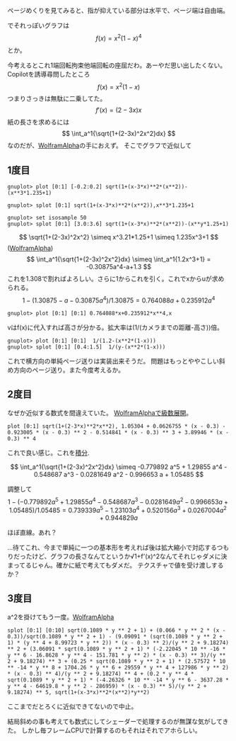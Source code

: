 ページめくりを見てみると、指が抑えている部分は水平で、ページ端は自由端。

でそれっぽいグラフは
$$ f(x)=x^2(1-x)^4 $$
とか。

今考えるとこれ1端回転拘束他端回転の座屈だわ。あーやだ思い出したくない。
Copilotを誘導尋問したところ
$$ f(x)=x^2(1-x) $$
つまりさっきは無駄に二乗してた。
$$ f'(x)=(2-3x)x $$
紙の長さを求めるには
$$ \int_a^1{\sqrt{1+(2-3x)^2x^2}dx} $$
なのだが、[WolframAlpha](https://www.wolframalpha.com/input?i2d=true&i=Integrate%5BSqrt%5B1%2BPower%5B%5C%2840%292-3x%5C%2841%29%2C2%5DPower%5Bx%2C2%5D%5D%2C%7Bx%2Ca%2C1%7D%5D&lang=ja)の手におえず。
そこでグラフで近似して

## 1度目
```gnuplot
gnuplot> plot [0:1] [-0.2:0.2] sqrt(1+(x-3*x)**2*(x**2))-(x**3*1.235+1)

gnuplot> splot [0:1] sqrt(1+(x-3*x)**2*(x**2)),x**3*1.235+1

gnuplot> set isosample 50
gnuplot> splot [0:1] [3.0:3.6] sqrt(1+(x-3*x)**2*(x**2))-(x**y*1.25+1)
```

$$ \sqrt{1+(2-3x)^2x^2}  \simeq x^3.21*1.25+1 \simeq 1.235x^3+1 $$
([WolframAlpha](https://www.wolframalpha.com/input?i2d=true&i=Integrate%5BPower%5Bx%2C3%5D*1.2%2B1%2C%7Bx%2Ca%2C1%7D%5D&lang=ja))
$$ \int_a^1{\sqrt{1+(2-3x)^2x^2}dx} \simeq \int_a^1{1.2x^3+1} = -0.30875a^4-a+1.3 $$
これを1.308で割ればよろしい。さらに1からこれを引く。これでxからuが求められる。
$$ 1 - (1.30875 - a - 0.30875 a^4)/1.30875 = 0.764088 a + 0.235912 a^4 $$

```gnuplot
gnuplot> plot [0:1] [0:1] 0.764088*x+0.235912*x**4,x
```

vはf(x)に代入すれば高さが分かる。拡大率は(1/(カメラまでの距離-高さ))倍。

```gnuplot
gnuplot> plot [0:1] [0:1]  1/(1.2-(x**2*(1-x)))
gnuplot> splot [0:1] [0.4:1.5]  1/(y-(x**2*(1-x)))
```

これで横方向の単純ページ送りは実装出来そうだ。
問題はもっとややこしい斜め方向のページ送り。また今度考えるか。

## 2度目
なぜか近似する数式を間違えていた。
[WolframAlphaで級数展開](https://www.wolframalpha.com/input?i2d=true&i=%E7%B4%9A%E6%95%B0+%7C+sqrt%5C%2840%291+%2B+Power%5B%5C%2840%292+-+3+x%5C%2841%29%2C2%5D+Power%5Bx%2C2%5D%5C%2841%29+%7C+x+%3D+0.3+%7C+%E3%81%AB%E3%81%8A%E3%81%84%E3%81%A6&lang=ja)。

```gnuplot
plot [0:1] sqrt(1+(2-3*x)**2*x**2), 1.05304 + 0.0626755 * (x - 0.3) - 0.923005 * (x - 0.3) ** 2 - 0.514841 * (x - 0.3) ** 3 + 3.89946 * (x - 0.3) ** 4
 ```

 これで良い感じ。これを[積分](https://www.wolframalpha.com/input?i2d=true&i=Integrate%5B1.05304+%2B+0.0626755+%5C%2840%29x+-+0.3%5C%2841%29+-+0.923005+Power%5B%5C%2840%29x+-+0.3%5C%2841%29%2C2%5D+-+0.514841+Power%5B%5C%2840%29x+-+0.3%5C%2841%29%2C3%5D+%2B+3.89946+Power%5B%5C%2840%29x+-+0.3%5C%2841%29%2C4%5D%2C%7Bx%2Ca%2C1%7D%5D&lang=ja).


$$ \int_a^1{\sqrt{1+(2-3x)^2x^2}dx} \simeq -0.779892 a^5 + 1.29855 a^4 - 0.548687 a^3 - 0.0281649 a^2 - 0.996653 a + 1.05485 $$

調整して
$$ 1 - (-0.779892 a^5 + 1.29855 a^4 - 0.548687 a^3 - 0.0281649 a^2 - 0.996653 a + 1.05485) / 1.05485 =
0.739339 a^5 - 1.23103 a^4 + 0.520156 a^3 + 0.0267004 a^2 + 0.944829 a  $$

ほぼ直線。あれ？

…待てこれ、今まで単純に一つの基本形を考えれば後は拡大縮小で対応するつもりだったけど、グラフの長さなんてというか√1+f'(x)^2なんてそれじゃダメに決まってるじゃん。確かに紙で考えてもダメだ。
テクスチャで値を受け渡しするか？

## 3度目
a^2を掛けてもう一度。[WolframAlpha](https://www.wolframalpha.com/input?i2d=true&i=%E7%B4%9A%E6%95%B0+%7C+sqrt%5C%2840%291+%2B+Power%5B%5C%2840%292+-+3+x%5C%2841%29%2C2%5D+Power%5Bx%2C2%5D*Power%5Ba%2C2%5D%5C%2841%29+%7C+x+%3D+0.3+%7C+&lang=ja)

```gnuplot
splot [0:1] [0:10] sqrt(0.1089 * y ** 2 + 1) + (0.066 * y ** 2 * (x - 0.3))/sqrt(0.1089 * y ** 2 + 1) - (9.09091 * (sqrt(0.1089 * y ** 2 + 1) * (y ** 4 + 8.99723 * y ** 2)) * (x - 0.3) ** 2)/(y ** 2 + 9.18274) ** 2 + (3.06091 * sqrt(0.1089 * y ** 2 + 1) * (-2.22045 * 10 ** -16 * y ** 6 - 16.8628 * y ** 4 - 151.781 * y ** 2) * (x - 0.3) ** 3)/(y ** 2 + 9.18274) ** 3 + (0.25 * sqrt(0.1089 * y ** 2 + 1) * (2.57572 * 10 ** -14 * y ** 8 + 1704.26 * y ** 6 + 29559 * y ** 4 + 127986 * y ** 2) * (x - 0.3) ** 4)/(y ** 2 + 9.18274) ** 4 + (0.2 * y ** 4 * sqrt(0.1089 * y ** 2 + 1) * (-4.26326 * 10 ** -14 * y ** 6 - 3637.28 * y ** 4 - 64619.8 * y ** 2 - 286959) * (x - 0.3) ** 5)/(y ** 2 + 9.18274) ** 5, sqrt(1+(x-3*x)**2*(x**2)*y**2)
```

ここまでだとろくに近似できてないので中止。

結局斜めの事も考えても数式にしてシェーダーで処理するのが無謀な気がしてきた。
しかし毎フレームCPUで計算するのもそれはそれでアホらしい。
